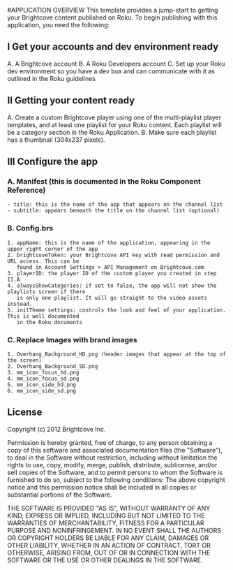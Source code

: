 #APPLICATION OVERVIEW
This template provides a jump-start to getting your Brightcove content published on Roku. To begin publishing with this application, you need the following:

## I Get your accounts and dev environment ready

A. A Brightcove account 
B. A Roku Developers account
C. Set up your Roku dev environment so you have a dev box and can communicate with it as outlined 
   in the Roku guidelines


## II Getting your content ready

A. Create a custom Brightcove player using one of the multi-playlist player templates, and at 
   least one playlist for your Roku content. Each playlist will be a category section in the 
   Roku Application.
B. Make sure each playlist has a thumbnail (304x237 pixels). 


## III Configure the app

### A. Manifest (this is documented in the Roku Component Reference)
	- title: this is the name of the app that appears on the channel list
	- subtitle: appears beneath the title on the channel list (optional)

### B. Config.brs
	1. appName: this is the name of the application, appearing in the upper right corner of the app
	2. brightcoveToken: your Brightcove API key with read permission and URL access. This can be 
	   found in Account Settings > API Management on Brightcove.com
	3. playerID: the player ID of the custom player you created in step II.A
	4. alwaysShowCategories: if set to false, the app will not show the playlists screen if there 
	   is only one playlist. It will go straight to the video assets instead.
	5. initTheme settings: controls the look and feel of your application. This is well documented 
	   in the Roku documents

### C. Replace Images with brand images
	1. Overhang_Background_HD.png (header images that appear at the top of the screen)
	2. Overhang_Background_SD.png
	3. mm_icon_focus_hd.png
	4. mm_icon_focus_sd.png
	5. mm_icon_side_hd.png
	6. mm_icon_side_sd.png

	
## License ##
Copyright (c) 2012 Brightcove Inc.

Permission is hereby granted, free of charge, to any person obtaining a copy of this software and associated documentation files (the "Software"), to deal in the Software without restriction, including without limitation the rights to use, copy, modify, merge, publish, distribute, sublicense, and/or sell copies of the Software, and to permit persons to whom the Software is furnished to do so, subject to the following conditions:
The above copyright notice and this permission notice shall be included in all copies or substantial portions of the Software.

THE SOFTWARE IS PROVIDED "AS IS", WITHOUT WARRANTY OF ANY KIND, EXPRESS OR IMPLIED, INCLUDING BUT NOT LIMITED TO THE WARRANTIES OF MERCHANTABILITY, FITNESS FOR A PARTICULAR PURPOSE AND NONINFRINGEMENT. IN NO EVENT SHALL THE AUTHORS OR COPYRIGHT HOLDERS BE LIABLE FOR ANY CLAIM, DAMAGES OR OTHER LIABILITY, WHETHER IN AN ACTION OF CONTRACT, TORT OR OTHERWISE, ARISING FROM, OUT OF OR IN CONNECTION WITH THE SOFTWARE OR THE USE OR OTHER DEALINGS IN THE SOFTWARE.
